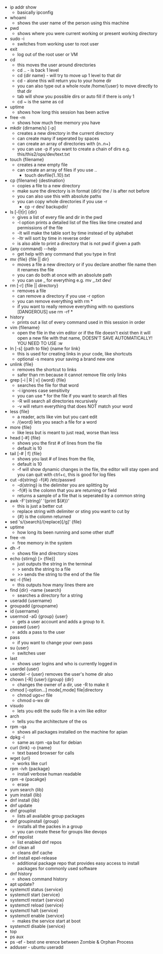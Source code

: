 - ip addr show
  - basically ipconfig
- whoami
  - shows the user name of the person using this machine
- pwd
  - shows where you were current working or present working directory
- sudo -i
  - switches from working user to root user
- exit
  - log out of the root user or VM
- cd
  - this moves the user around directories
  - cd .. - is back 1 level
  - cd {dir name} - will try to move up 1 level to that dir
  - cd - alone this will return you to your home dir
  - you can also type out a whole route /home/{user} to move directly to that dir
  - tab will show you possible dirs or auto fill if there is only 1
  - cd ~ is the same as cd
- uptime
  - shows how long this session has been active
- free -m
  - shows how much free memory you have
- mkdir {dirname/s} [-p]
  - creates a new directory in the current directory
  - can create many if seperated by spaces
  - can create an array of directories with {n..n+}
  - you can use -p if you want to create a chain of dirs
    e.g. this/this2/ops/dev/text.txt
- touch {filename}
  - creates a new empty file
  - can create an array of files if you use ..
    - touch devfile{1..10}.txt
- cp {filename} {destination}
  - copies a file to a new directory
  - make sure the directory is in format {dir}/ the / is after not before
  - you can also use this with absolute paths
  - you can copy whole directories if you use -r
    - cp -r dev/ backupdir/
- ls [-l|t|r] {dir}
  - gives a list of every file and dir in the pwd
  - -l option prints a detailed list of the files like time created and permissions of the file
  - -lt will make the table sort by time instead of by alphabet
  - -ltr will sort by time in reverse order
  - is also able to print a directory that is not pwd if given a path
- {any command} --help
  - get help with any command that you type in first
- mv {file} {file || dir}
  - moves a file a new directory or if you declare another file name then it renames the file
  - you can do both at once with an absolute path
  - you can use _ for everything e.g. mv _.txt dev/
- rm [-r] {file || directory}
  - removes a file
  - can remove a directory if you use -r option
  - you can remove everything with rm \*
  - if you want to really remove everything with no questions [DANGEROUS] use rm -rf \*
- history
  - prints out a list of every command used in this session in order
- vim {filename}
  - open the file in the vim editor or if the file doesn't exist then it will open a new file with that name, DOESN'T SAVE AUTOMATICALLY! YOU NEED TO USE :w
- ln [-s] {path to file} {name for link}
  - this is used for creating links in your code, like shortcuts
  - optional -s means your saving a brand new one
- unlink {file}
  - removes the shortcut to links
  - safer than rm because it cannot remove file only links
- grep [-i | R | v] {word} {file}
  - searches the file for that word
  - -i ignores case sensitivity
  - you can use \* for the file if you want to search all files
  - -R will search all directories recursively
  - -v will return everything that does NOT match your word
- less {file}
  - a reader, acts like vim but you cant edit
  - /{word} lets you seach a file for a word
- more {file}
  - like less but is meant to just read, worse than less
- head [-#] {file}
  - shows you the first # of lines from the file
  - default is 10
- tail [-# | f] {file}
  - shows you last # of lines from the file,
  - default is 10
  - -f will show dynamic changes in the file, the editor will stay open and you can quit with ctrl+c, this is good for log files
- cut -d{string} -f{#} /etc/passwd
  - -d{string} is the delimiter you are splitting by
  - -f{#} is the colomn that you are returning or field
  - returns a sample of a file that is seperated by a common string
- awk -F'{string}' '{print ${#}}'
  - this is just a better cut
  - replace string with delimiter or sting you want to cut by
  - {#} is the colomn returned
- sed 's/{search}/{replace}[/g]' {file}
- uptime
  - how long its been running and some other stuff
- free -m
  - free memory in the system
- dh -f
  - shows file and directory sizes
- echo {stirng} [> {file}]
  - just outputs the string in the terminal
  - \> sends the string to a file
  - \>> sends the string to the end of the file
- wc -l {file}
  - this outputs how many lines there are
- find {dir} -name {search}
  - searches a directory for a string
- useradd {username}
- groupadd {groupname}
- id {username}
- usermod -aG {group} {user}
  - gets a user account and adds a group to it.
- passwd {user}
  - adds a pass to the user
- pass
  - if you want to change your own pass
- su {user}
  - switches user
- last
  - shows user logins and who is currently logged in
- userdel {user}
- userdel -r {user} removes the user's home dir also
- chown [-R] {user}:{group} {dir}
  - changes the owner of a dir, use -R to make it
- chmod [-option...] mode[,mode] file|directory
  - chmod ugo+r file
  - chmod o-wx dir
- visudo
  - lets you edit the sudo file in a vim like editor
- arch
  - tells you the architecture of the os
- rpm -qa
  - shows all packages installed on the machine for apian
- dpkg -l
  - same as rpm -qa but for debian
- curl {link} -o {name}
  - text based browser for calls
- wget {url}
  - works like curl
- rpm -ivh {package}
  - install verbose human readable
- rpm -e {pacakge}
  - erase
- yum search {lib}
- yum install {lib}
- dnf install {lib}
- dnf update
- dnf grouplist
  - lists all available group packages
- dnf groupinstall {group}
  - installs all the packes in a group
  - you can create these for groups like devops
- dnf repolist
  - list enabled dnf repos
- dnf clean all
  - cleans dnf cache
- dnf install epel-release
  - additional package repo that provides easy access to install packages for commonly used software
- dnf history
  - shows command history
- apt update?
- systemctl status {service}
- systemctl start {service}
- systemctl restart {service}
- systemctl reload {service}
- systemctl halt {service}
- systemctl enable {service}
  - makes the service start at boot
- systemctl disable {service}
- top
- ps aux
- ps -ef - best one
  erence between Zombie & Orphan Process
- adduser - ubuntu useradd
